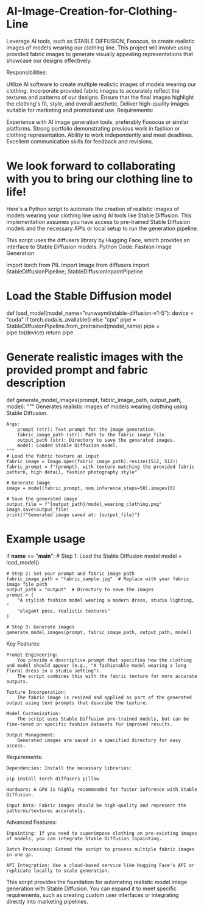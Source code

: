 # AI-Image-Creation-for-Clothing-Line
Leverage AI tools, such as STABLE DIFFUSION, Fooocus, to create realistic images of models wearing our clothing line. This project will involve using provided fabric images to generate visually appealing representations that showcase our designs effectively.

Responsibilities:

Utilize AI software to create multiple realistic images of models wearing our clothing.
Incorporate provided fabric images to accurately reflect the textures and patterns of our designs.
Ensure that the final images highlight the clothing's fit, style, and overall aesthetic.
Deliver high-quality images suitable for marketing and promotional use.
Requirements:

Experience with AI image generation tools, preferably Fooocus or similar platforms.
Strong portfolio demonstrating previous work in fashion or clothing representation.
Ability to work independently and meet deadlines.
Excellent communication skills for feedback and revisions.

We look forward to collaborating with you to bring our clothing line to life!
================
Here's a Python script to automate the creation of realistic images of models wearing your clothing line using AI tools like Stable Diffusion. This implementation assumes you have access to pre-trained Stable Diffusion models and the necessary APIs or local setup to run the generation pipeline.

This script uses the diffusers library by Hugging Face, which provides an interface to Stable Diffusion models.
Python Code: Fashion Image Generation

import torch
from PIL import Image
from diffusers import StableDiffusionPipeline, StableDiffusionInpaintPipeline

# Load the Stable Diffusion model
def load_model(model_name="runwayml/stable-diffusion-v1-5"):
    device = "cuda" if torch.cuda.is_available() else "cpu"
    pipe = StableDiffusionPipeline.from_pretrained(model_name)
    pipe = pipe.to(device)
    return pipe

# Generate realistic images with the provided prompt and fabric description
def generate_model_images(prompt, fabric_image_path, output_path, model):
    """
    Generates realistic images of models wearing clothing using Stable Diffusion.

    Args:
        prompt (str): Text prompt for the image generation.
        fabric_image_path (str): Path to the fabric image file.
        output_path (str): Directory to save the generated images.
        model: Loaded Stable Diffusion model.
    """
    # Load the fabric texture as input
    fabric_image = Image.open(fabric_image_path).resize((512, 512))
    fabric_prompt = f"{prompt}, with texture matching the provided fabric pattern, high detail, fashion photography style"

    # Generate image
    image = model(fabric_prompt, num_inference_steps=50).images[0]

    # Save the generated image
    output_file = f"{output_path}/model_wearing_clothing.png"
    image.save(output_file)
    print(f"Generated image saved at: {output_file}")

# Example usage
if __name__ == "__main__":
    # Step 1: Load the Stable Diffusion model
    model = load_model()

    # Step 2: Set your prompt and fabric image path
    fabric_image_path = "fabric_sample.jpg"  # Replace with your fabric image file path
    output_path = "output"  # Directory to save the images
    prompt = (
        "A stylish fashion model wearing a modern dress, studio lighting, "
        "elegant pose, realistic textures"
    )

    # Step 3: Generate images
    generate_model_images(prompt, fabric_image_path, output_path, model)

Key Features:

    Prompt Engineering:
        You provide a descriptive prompt that specifies how the clothing and model should appear (e.g., "A fashionable model wearing a long floral dress in a studio setting").
        The script combines this with the fabric texture for more accurate outputs.

    Texture Incorporation:
        The fabric image is resized and applied as part of the generated output using text prompts that describe the texture.

    Model Customization:
        The script uses Stable Diffusion pre-trained models, but can be fine-tuned on specific fashion datasets for improved results.

    Output Management:
        Generated images are saved in a specified directory for easy access.

Requirements:

    Dependencies: Install the necessary libraries:

    pip install torch diffusers pillow

    Hardware: A GPU is highly recommended for faster inference with Stable Diffusion.

    Input Data: Fabric images should be high-quality and represent the patterns/textures accurately.

Advanced Features:

    Inpainting: If you need to superimpose clothing on pre-existing images of models, you can integrate Stable Diffusion Inpainting.

    Batch Processing: Extend the script to process multiple fabric images in one go.

    API Integration: Use a cloud-based service like Hugging Face's API or replicate locally to scale generation.

This script provides the foundation for automating realistic model image generation with Stable Diffusion. You can expand it to meet specific requirements, such as creating custom user interfaces or integrating directly into marketing pipelines.

